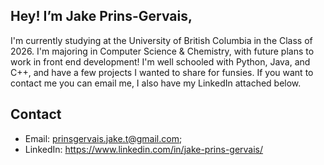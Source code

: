 ## Hey! I’m Jake Prins-Gervais, 
I'm currently studying at the University of British Columbia in the Class of 2026. 
I'm majoring in Computer Science & Chemistry, with future plans to work in front end development!
I'm well schooled with Python, Java, and C++, and have a few projects I wanted to share for funsies.
If you want to contact me you can email me, I also have my LinkedIn attached below.

## Contact
- Email: prinsgervais.jake.t@gmail.com; 
- LinkedIn: https://www.linkedin.com/in/jake-prins-gervais/

<!---
JakePG7/JakePG7 is a ✨ special ✨ repository because its `README.md` (this file) appears on your GitHub profile.
You can click the Preview link to take a look at your changes.
--->
